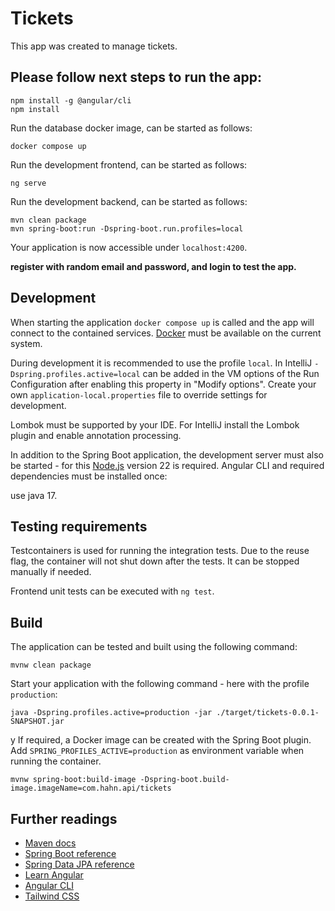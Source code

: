# Tickets

This app was created to manage tickets.

## Please follow next steps to run the app:

```
npm install -g @angular/cli
npm install
```

Run the database docker image, can be started as follows:

```
docker compose up
```

Run the development frontend, can be started as follows:

```
ng serve
```

Run the development backend, can be started as follows:

```
mvn clean package
mvn spring-boot:run -Dspring-boot.run.profiles=local
```

Your application is now accessible under `localhost:4200`.

**register with random email and password, and login to test the app.**


## Development

When starting the application `docker compose up` is called and the app will connect to the contained services.
[Docker](https://www.docker.com/get-started/) must be available on the current system.

During development it is recommended to use the profile `local`. In IntelliJ `-Dspring.profiles.active=local` can be
added in the VM options of the Run Configuration after enabling this property in "Modify options". Create your own
`application-local.properties` file to override settings for development.

Lombok must be supported by your IDE. For IntelliJ install the Lombok plugin and enable annotation processing.

In addition to the Spring Boot application, the development server must also be started - for this
[Node.js](https://nodejs.org/) version 22 is required. Angular CLI and required dependencies must be installed once:

use java 17.

## Testing requirements

Testcontainers is used for running the integration tests. Due
to the reuse flag, the container will not shut down after the tests. It can be stopped manually if needed.

Frontend unit tests can be executed with `ng test`.

## Build

The application can be tested and built using the following command:

```
mvnw clean package
```

Start your application with the following command - here with the profile `production`:

```
java -Dspring.profiles.active=production -jar ./target/tickets-0.0.1-SNAPSHOT.jar
```
y
If required, a Docker image can be created with the Spring Boot plugin. Add `SPRING_PROFILES_ACTIVE=production` as
environment variable when running the container.

```
mvnw spring-boot:build-image -Dspring-boot.build-image.imageName=com.hahn.api/tickets
```

## Further readings

* [Maven docs](https://maven.apache.org/guides/index.html)  
* [Spring Boot reference](https://docs.spring.io/spring-boot/docs/current/reference/htmlsingle/)  
* [Spring Data JPA reference](https://docs.spring.io/spring-data/jpa/reference/jpa.html)
* [Learn Angular](https://angular.dev/tutorials/learn-angular)  
* [Angular CLI](https://angular.dev/tools/cli)
* [Tailwind CSS](https://tailwindcss.com/)  
